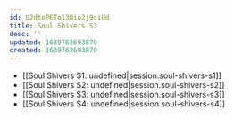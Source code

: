 ```yaml
---
id: U2dtoPETo13Dio2j9ciUd
title: Soul Shivers S3
desc: ''
updated: 1639762693870
created: 1639762693870
---
```


- [[Soul Shivers S1: undefined|session.soul-shivers-s1]]
- [[Soul Shivers S2: undefined|session.soul-shivers-s2]]
- [[Soul Shivers S3: undefined|session.soul-shivers-s3]]
- [[Soul Shivers S4: undefined|session.soul-shivers-s4]]
